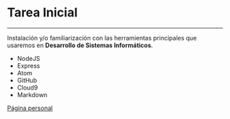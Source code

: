# Tarea Inicial
---

Instalación y/o familiarización con las herramientas principales que usaremos en **Desarrollo de Sistemas Informáticos**.

* NodeJS
* Express
* Atom
* GitHub
* Cloud9
* Markdown

[Página personal](http://alu0100768893.github.io/)
